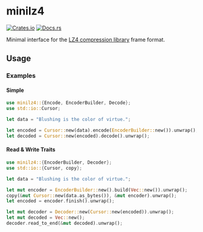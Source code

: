 # minilz4

[![Crates.io](https://img.shields.io/crates/v/minilz4)](https://crates.io/crates/minilz4)
[![Docs.rs](https://docs.rs/minilz4/badge.svg)](https://docs.rs/minilz4)

Minimal interface for the [LZ4 compression library](https://github.com/lz4/lz4) frame format.

## Usage

### Examples

#### Simple

```rust
use minilz4::{Encode, EncoderBuilder, Decode};
use std::io::Cursor;

let data = "Blushing is the color of virtue.";

let encoded = Cursor::new(data).encode(EncoderBuilder::new()).unwrap();
let decoded = Cursor::new(encoded).decode().unwrap();
```

#### Read & Write Traits

```rust
use minilz4::{EncoderBuilder, Decoder};
use std::io::{Cursor, copy};

let data = "Blushing is the color of virtue.";

let mut encoder = EncoderBuilder::new().build(Vec::new()).unwrap();
copy(&mut Cursor::new(data.as_bytes()), &mut encoder).unwrap();
let encoded = encoder.finish().unwrap();

let mut decoder = Decoder::new(Cursor::new(encoded)).unwrap();
let mut decoded = Vec::new();
decoder.read_to_end(&mut decoded).unwrap();
```
